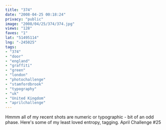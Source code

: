 ```yaml
---
title: "374"
date: "2008-04-25 00:18:24"
privacy: "public"
image: "2008/04/25/374/374.jpg"
views: "128"
faves: "1"
lat: "51495114"
lng: "-245025"
tags:
- "374"
- "door"
- "england"
- "graffiti"
- "green"
- "london"
- "photochallenge"
- "stamfordbrook"
- "typography"
- "uk"
- "United Kingdom"
- "aprilchallenge"
---
```

Hmmm all of my recent shots are numeric or typographic - bit of an odd phase. Here's some of my least loved entropy, tagging. April Challenge #25<a href="/photos/2008/04/25/374"></a>
